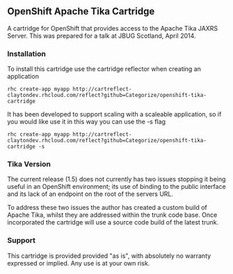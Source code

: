 ## OpenShift Apache Tika Cartridge

A cartridge for OpenShift that provides access to the Apache Tika JAXRS Server. This was prepared for a talk at JBUG Scotland, April 2014.

### Installation

To install this cartridge use the cartridge reflector when creating an application

	rhc create-app myapp http://cartreflect-claytondev.rhcloud.com/reflect?github=Categorize/openshift-tika-cartridge

It has been developed to support scaling with a scaleable application, so if you would like use it in this way you can use the -s flag

	rhc create-app myapp http://cartreflect-claytondev.rhcloud.com/reflect?github=Categorize/openshift-tika-cartridge -s

### Tika Version

The current release (1.5) does not currently has two issues stopping it being useful in an OpenShift environment; its use of binding to the public interface and its lack of an endpoint on the root of the servers URL.

To address these two issues the author has created a custom build of Apache Tika, whilst they are addressed within the trunk code base. Once incorporated the cartridge will use a source code build of the latest trunk.

### Support

This cartridge is provided provided "as is", with absolutely no warranty expressed or implied. Any use is at your own risk.
